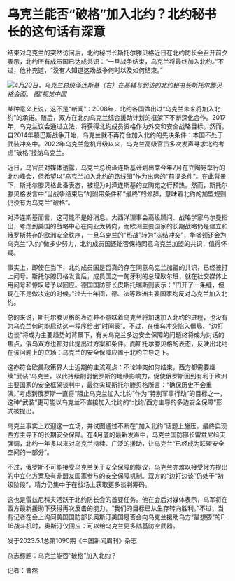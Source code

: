 # 乌克兰能否“破格”加入北约？北约秘书长的这句话有深意

结束对乌克兰的突然访问后，北约秘书长斯托尔滕贝格近日在北约防长会召开前夕表示，北约所有成员国已达成共识：“一旦战争结束，乌克兰将最终加入北约。”不过，他补充道，“没有人知道这场战争何时以及如何结束。”

![](https://inews.gtimg.com/om_bt/OhcdynThtj8mQyp5AL4DOKrGiOE-kWTx9fH1LntobLDHcAA/1000)_4月20日，乌克兰总统泽连斯基（右）在基辅与到访的北约秘书长斯托尔滕贝格会面。 图/视觉中国_

某种意义上说，这不是“新闻”：2008年，北约各国做出过“乌克兰未来将加入北约”的承诺。随后，双方在北约乌克兰综合援助计划的框架下不断深化合作。2017年，乌克兰议会通过立法，将获得北约成员资格作为外交和安全战略目标。然而，自2014年顿巴斯战争开始，乌克兰就不再符合加入北约的先决条件：本国不处于武装冲突中。2022年乌克兰危机升级以来，乌克兰高级官员多次发声寻求北约考虑“破格”接纳乌克兰。

近日，乌官员对媒体透露，乌克兰总统泽连斯基计划出席今年7月在立陶宛举行的北约峰会，但希望以“乌克兰加入北约的路线图”作为出席的“前提条件”。在此背景下，斯托尔滕贝格此番表态，被视为对泽连斯基的立陶宛之行预热。然而，斯托尔滕贝格发言中“当战争结束后”的附带条件和“最终”的修辞，意味着北约的加盟规则仍没有为乌克兰“破格”。

对泽连斯基而言，这可能不是好消息。大西洋理事会高级顾问、战略学家乌尔曼指出，考虑到美国的战略中心在向亚太转向，而欧洲主要国家的长期战略仍是建立和俄罗斯共存的欧洲安全秩序，一旦乌克兰的“热战”转为“冻结冲突”，华盛顿还会为乌克兰“入约”做多少努力，北约成员国还能否保持同意乌克兰加盟的共识，值得怀疑。

事实上，即使在当下，北约成员国是否真的存在同意乌克兰加盟的共识，已经被打上问号。斯托尔滕贝格发言后，成员国之一匈牙利的总理欧尔班，就在社交媒体上用问号和惊叹号予以回应。德国国防部长皮斯托瑞斯则表示：“门开了一条缝，但现在不是做决定的时候。”过去十年间，德、法等欧洲主要国家均反对乌克兰加入北约。

总的来说，斯托尔滕贝格的表态并不意味着乌克兰将加速加入北约的进程，也没有为乌克兰何时能启动这一程序给出“时间表”。不过，在俄乌冲突陷入僵局、“边打边谈”将成为主要趋势的背景下，有关乌克兰多边安全保障的问题终将成为对话的焦点，俄乌双方也都对此提出过方案和条件。而斯托尔滕贝格的表态，反映出北约在该问题上的立场：乌克兰的安全保障应置于北约主导之下。

这亦符合欧美政策界人士近期的主流观点：不论冲突如何结束，西方都需要继续“武装”乌克兰，以此持续削弱俄罗斯的地缘影响力，促使俄罗斯回到有利于欧洲主要国家的安全框架谈判中，最终实现斯托尔滕贝格所言：“确保历史不会重演。”考虑到俄罗斯一直将“阻止乌克兰加入北约”作为“特别军事行动”的目标之一，这种“武装”更可能以乌克兰不直接加入北约的“北约/西方主导的多边安全保障”形式被提出。

乌克兰事实上欢迎这一立场，并试图通过不断在“加入北约”话题上施压，最终实现西方主导下的长期安全保障。在4月底的最新发声中，乌克兰国防部长雷兹尼科夫强调，北约一年多以来对乌克兰持续、广泛的援助，让乌克兰“已经成为联盟安全空间的一部分”。

不过，俄罗斯不可能接受乌克兰关于安全保障的提议，乌克兰亦难以接受俄方提出的中立化方案及有非盟友国家参与的安全保障机制。双方的“边打边谈”仍处于“初级阶段”，精力仍集中于在战场上获取更多谈判筹码。

这也是雷兹尼科夫活跃于北约防长会的首要任务。他在会后对媒体表示，乌军将在西方最新援助下获得再次反击的能力，“我们的目标已从生存转向胜利。”不过，当有记者在会上询问美国国防部长奥斯汀美国是否会向乌克兰援助乌方“最想要”的F-16战斗机时，奥斯汀仅回应：可以给乌克兰更多陆基防空武器。

发于2023.5.1总第1090期《中国新闻周刊》杂志

杂志标题：乌克兰能否“破格”加入北约？

记者：曹然

